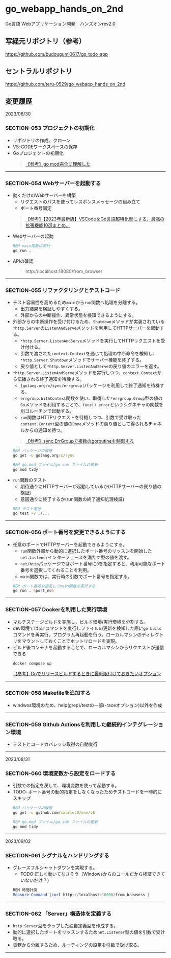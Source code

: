 # go_webapp_hands_on_2nd
Go言語 Webアプリケーション開発　ハンズオンrev2.0


## 写経元リポジトリ（参考）
https://github.com/budougumi0617/go_todo_app


## セントラルリポジトリ
https://github.com/teru-0529/go_webapp_hands_on_2nd


## 変更履歴

2023/08/30

### SECTION-053 プロジェクトの初期化

* リポジトリの作成、クローン
* VS-CODEワークスペースの保存
* Goプロジェクトの初期化
  > [【参考】go mod完全に理解した](https://zenn.dev/optimisuke/articles/105feac3f8e726830f8c)

---

### SECTION-054 Webサーバーを起動する

* 動くだけのWebサーバーを構築
  * リクエストのパスを使ってレスポンスメッセージの組み立て
  * ポート番号固定
  > [【参考】【2023年最新版】VSCodeをGo言語超特化型にする、最高の拡張機能10選まとめ。](https://yurupro.cloud/2531/)
* Webサーバーの起動
  ```cmd
  REM main関数の実行
  go run .
  ```
* APIの確認
  > http://localhost:18080/from_browser

---

### SECTION-055 リファクタリングとテストコード

* テスト容易性を高めるため`main`から`run`関数へ処理を分離する。
  * 出力結果を検証しやすくする。
  * 外部からの中断操作、異常状態を検知できるようにする。
* 外部からの中断操作を受け付けるため、`Shutdown`メソッドが実装されている`*http.Server`の`ListenAndServe`メソッドを利用してHTTPサーバーを起動する。
  * `*http.Server.ListenAndServe`メソッドを実行してHTTPリクエストを受け付ける。
  * 引数で渡された`context.Context`を通じて処理の中断命令を検知し、`*http.Server.Shutdown`メソッドでサーバー機能を終了する。
  * 戻り値として`*http.Server.ListenAndServe`の戻り値のエラーを返す。
* `*http.Server.ListenAndServe`メソッドを実行しつつ、`context.Context`から伝播される終了通知を待機する。
  * `[golang.org/x/sync/errgroup]`パッケージを利用して終了通知を待機する。
  * `errgroup.WithContext`関数を使い、取得した`*errgroup.Group`型の値の`Go`メソッドを利用することで、`func() error`というシグネチャの関数を別ゴルーチンで起動する。
  * `run`関数はHTTPリクエストを待機しつつ、引数で受け取った`context.Context`型の値の`Done`メソッドの戻り値として得られるチャネルからの通知を待つ。
  > [【参考】sync.ErrGroupで複数のgoroutineを制御する](https://deeeet.com/writing/2016/10/12/errgroup/)
  ```cmd
  REM パッケージの取得
  go get -u golang.org/x/sync
  ```
  ```cmd
  REM go.mod ファイル/go.sum ファイルの更新
  go mod tidy
  ```
* `run`関数のテスト
  * 期待通りにHTTPサーバーが起動しているか(HTTPサーバーの戻り値の検証)
  * 意図通りに終了するか(run関数の終了通知処理検証)
  ```cmd
  REM テスト実行
  go test -v ./...
  ```

---

### SECTION-056 ポート番号を変更できるようにする

* 任意のポートでHTTPサーバーを起動できるようにする。
  * `run`関数外部から動的に選択したポート番号のリッスンを開始した`net.Listener`インターフェースを満たす型の値を渡す。
  * `net/http`パッケージではポート番号に`0`を指定すると、利用可能なポート番号を選択してくれることを利用。
  * `main`関数では、実行時の引数でポート番号を指定する。
  ```cmd
  REM ポート番号を指定してmain関数を実行する
  go run . %port_no%
  ```

---

### SECTION-057 Dockerを利用した実行環境

* マルチステージビルドを実施し、ビルド環境/実行環境を分割する。
* dev環境では`air`コマンドを実行しファイルの更新を検知した際に`go build`コマンドを再実行、プログラム再起動を行う。ローカルマシンのディレクトリをマウントしておくことでホットリロードを実現。
* ビルド後コンテナを起動することで、ローカルマシンからリクエストが送信できる
  ```cmd
  docker compose up
  ```
  [【参考】Goでリリースビルドするときに最低限付けておきたいオプション](https://qiita.com/ssc-ynakamura/items/da37856f7f217d708a07)

---

### SECTION-058 Makefileを追加する

* windwos環境のため、help(grep)/testの一部(-raceオプション)以外を作成

---

### SECTION-059 Github Actionsを利用した継続的インテグレーション環境

* テストとコードカバレッジ取得の自動実行

---

2023/08/31

### SECTION-060 環境変数から設定をロードする

* 引数での指定を戻して、環境変数を使って起動する。
* TODO: ポート番号の動的指定をしなくなったためテストコードを一時的にスキップ
  ```cmd
  REM パッケージの取得
  go get -u github.com/caarlos0/env/v6
  ```
  ```cmd
  REM go.mod ファイル/go.sum ファイルの更新
  go mod tidy
  ```

---

2023/09/02

### SECTION-061 シグナルをハンドリングする

* グレースフルシャットダウンを実現する。
  * TODO:正しく動いてなさそう（Windowsからのコールだから検証できていないだけ？）
  ```powershell
  REM 時間計測
  Measure-Command {curl http://localhost:18000/from_browsess }
  ```

---

### SECTION-062 「Server」構造体を定義する

* `http.Server`型をラップした独自定義型を作成する。
* 動的に選択したポートをリッスンするため`net.Listener`型の値を引数で受け取る。
* 責務から分離するため、ルーティングの設定を引数で受け取る。

---
